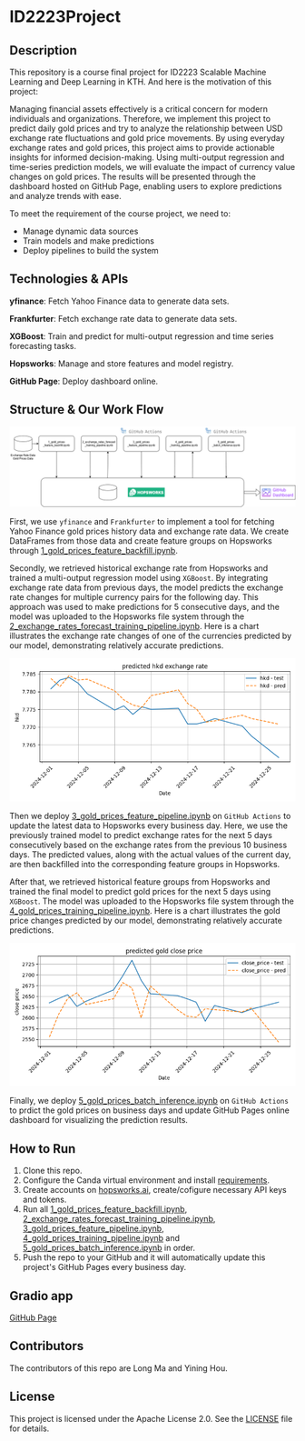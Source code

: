 # ID2223Project

## Description

This repository is a course final project for ID2223 Scalable Machine Learning and Deep Learning in KTH. And here is the motivation of this project:

Managing financial assets effectively is a critical concern for modern individuals and organizations. Therefore, we implement this project to predict daily gold prices and try to analyze the relationship between USD exchange rate fluctuations and gold price movements. By using everyday exchange rates and gold prices, this project aims to provide actionable insights for informed decision-making. Using multi-output regression and  time-series prediction models, we will evaluate the impact of currency value changes on gold prices. The results will be presented through the dashboard hosted on GitHub Page, enabling users to explore predictions and analyze trends with ease.

To meet the requirement of the course project, we need to:

- Manage dynamic data sources
- Train models and make predictions
- Deploy pipelines to build the system

## Technologies & APIs

**yfinance**: Fetch Yahoo Finance data to generate data sets.

**Frankfurter**: Fetch exchange rate data to generate data sets.

**XGBoost**: Train and predict for multi-output regression and time series forecasting tasks.

**Hopsworks**: Manage and store features and model registry.

**GitHub Page**: Deploy dashboard online.

## Structure & Our Work Flow

![structure](data/structure.png)

First, we use `yfinance` and `Frankfurter` to implement a tool for fetching Yahoo Finance gold prices history data and exchange rate data. We create DataFrames from those data and create feature groups on Hopsworks through [1_gold_prices_feature_backfill.ipynb](1_gold_prices_feature_backfill.ipynb).

Secondly, we retrieved historical exchange rate from Hopsworks and trained a multi-output regression model using `XGBoost`. By integrating exchange rate data from previous days, the model predicts the exchange rate changes for multiple currency pairs for the following day. This approach was used to make predictions for 5 consecutive days, and the model was uploaded to the Hopsworks file system through the [2_exchange_rates_forecast_training_pipeline.ipynb](2_exchange_rates_forecast_training_pipeline.ipynb). Here is a chart illustrates the exchange rate changes of one of the currencies predicted by our model, demonstrating relatively accurate predictions.

![output](src/exchange_predict_model/images/hkd_exchange_rate.png)

Then we deploy [3_gold_prices_feature_pipeline.ipynb](3_gold_prices_feature_pipeline.ipynb) on `GitHub Actions` to update the latest data to Hopsworks every business day. Here, we use the previously trained model to predict exchange rates for the next 5 days consecutively based on the exchange rates from the previous 10 business days. The predicted values, along with the actual values of the current day, are then backfilled into the corresponding feature groups in Hopsworks.

After that, we retrieved historical feature groups from Hopsworks and trained the final model to predict gold prices for the next 5 days using `XGBoost`. The model was uploaded to the Hopsworks file system through the [4_gold_prices_training_pipeline.ipynb](4_gold_prices_training_pipeline.ipynb). Here is a chart illustrates the gold price changes predicted by our model, demonstrating relatively accurate predictions.

![output](src/gold_price_model/images/gold_price_hindcast.png)

Finally, we deploy [5_gold_prices_batch_inference.ipynb](5_gold_prices_batch_inference.ipynb) on `GitHub Actions` to prdict the gold prices on business days and update GitHub Pages online dashboard for visualizing the prediction results.

## How to Run

1. Clone this repo.
2. Configure the Canda virtual environment and install [requirements](requirements.txt).
3. Create accounts on [hopsworks.ai](https://www.hopsworks.ai/), create/cofigure necessary API keys and tokens.
4. Run all [1_gold_prices_feature_backfill.ipynb](1_gold_prices_feature_backfill.ipynb), [2_exchange_rates_forecast_training_pipeline.ipynb](2_exchange_rates_forecast_training_pipeline.ipynb), [3_gold_prices_feature_pipeline.ipynb](3_gold_prices_feature_pipeline.ipynb), [4_gold_prices_training_pipeline.ipynb](4_gold_prices_training_pipeline.ipynb) and [5_gold_prices_batch_inference.ipynb](5_gold_prices_batch_inference.ipynb) in order.
5. Push the repo to your GitHub and it will automatically update this project's GitHub Pages every business day.

## Gradio app

[GitHub Page](https://amomozzz.github.io/ID2223_project/)

## Contributors

The contributors of this repo are Long Ma and Yining Hou.

## License

This project is licensed under the Apache License 2.0. See the [LICENSE](LICENSE) file for details.
